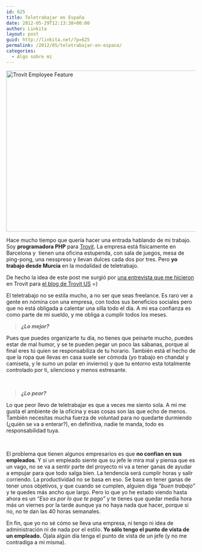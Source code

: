 ```yaml
---
id: 625
title: Teletrabajar en España
date: 2012-05-29T12:13:38+00:00
author: Linkita
layout: post
guid: http://linkita.net/?p=625
permalink: /2012/05/teletrabajar-en-espana/
categories:
  - Algo sobre mi
---
```

[<img src="http://farm8.staticflickr.com/7267/6869177236_8098f47cb0_z.jpg" alt="Trovit Employee Feature" width="640" height="428" />](http://www.flickr.com/photos/linkita/6869177236/ "Trovit Employee Feature by Linkita, on Flickr")

Hace mucho tiempo que quería hacer una entrada hablando de mi trabajo. Soy **programadora PHP** para [Trovit](http://trovit.es). La empresa está físicamente en Barcelona y  tienen una oficina estupenda, con sala de juegos, mesa de ping-pong, una nesspreso y llevan dulces cada dos por tres. Pero **yo trabajo desde Murcia** en la modalidad de teletrabajo.

De hecho la idea de este post me surgió por [una entrevista que me hicieron](http://blog.trovit.com/trovit-employee-feature-viii-mavi-jimenez) en Trovit para [el blog de Trovit US](http://blog.trovit.com/ "Trovit US blog") =)

El teletrabajo no se estila mucho, a no ser que seas freelance. Es raro ver a gente en nómina con una empresa, con todos sus beneficios sociales pero que no está obligada a calentar una silla todo el día. A mi esa confianza es como parte de mi sueldo, y me obliga a cumplir todos los meses.

> **_¿Lo mejor?_**

Pues que puedes organizarte tu dia, no tienes que peinarte mucho, puedes estar de mal humor, y se te pueden pegar un poco las sábanas, porque al final eres tú quien se responsabiliza de tu horario. También está el hecho de que la ropa que llevas en casa suele ser cómoda (yo trabajo en chandal y camiseta, y le sumo un polar en invierno) y que tu entorno esta totalmente controlado por ti, silencioso y menos estresante.

&nbsp;

> **_¿Lo peor?_**

Lo que peor llevo de teletrabajar es que a veces me siento sola. A mi me gusta el ambiente de la oficina y esas cosas son las que echo de menos. También necesitas mucha fuerza de voluntad para no quedarte durmiendo (¿quién se va a enterar?), en definitiva, nadie te manda, todo es responsabilidad tuya.

&nbsp;

El problema que tienen algunos empresarios es que **no confian en sus empleados**. Y si un empleado siente que su jefe le mira mal y piensa que es un vago, no se va a sentir parte del proyecto ni va a tener ganas de ayudar a empujar para que todo salga bien. La tendencia será cumplir horas y salir corriendo. La productividad no se basa en eso. Se basa en tener ganas de tener unos objetivos, y que cuando se cumplen, alguien diga _&#8220;buen trabajo&#8221;_ y te quedes más ancho que largo. Pero lo que yo he estado viendo hasta ahora es un _&#8220;Eso es por lo que te pago&#8221;_ y te tienes que quedar media hora más un viernes por la tarde aunque ya no haya nada que hacer, porque si no, no te dan las 40 horas semanales.

En fin, que yo no sé cómo se lleva una empresa, ni tengo ni idea de administración ni de nada por el estilo. **Yo sólo tengo el punto de vista de un empleado.** Ójala algún día tenga el punto de vista de un jefe (y no me contradiga a mi misma).